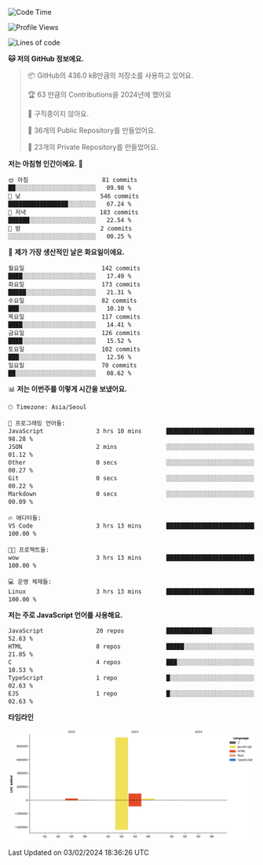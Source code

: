 <!--START_SECTION:waka-->
![Code Time](http://img.shields.io/badge/Code%20Time-44%20hrs%204%20mins-blue)

![Profile Views](http://img.shields.io/badge/Profile%20Views-0-blue)

![Lines of code](https://img.shields.io/badge/%EC%A0%80%EB%8A%94%20%EC%97%AC%ED%83%9C%EA%B9%8C%EC%A7%80%20-1.1%20million%20%EC%A4%84%EC%9D%98%20%EC%BD%94%EB%93%9C%EB%A5%BC%20%EC%9E%91%EC%84%B1%ED%96%88%EC%96%B4%EC%9A%94.-blue)

**🐱 저의 GitHub 정보에요.** 

> 📦 GitHub의 436.0 kB만큼의 저장소를 사용하고 있어요. 
 > 
> 🏆 63 만큼의 Contributions을 2024년에 했어요
 > 
> 🚫 구직중이지 않아요.
 > 
> 📜 36개의 Public Repository를 만들었어요. 
 > 
> 🔑 23개의 Private Repository를 만들었어요. 
 > 
**저는 아침형 인간이에요. 🐤** 

```text
🌞 아침                     81 commits          ██░░░░░░░░░░░░░░░░░░░░░░░   09.98 % 
🌆 낮　                     546 commits         █████████████████░░░░░░░░   67.24 % 
🌃 저녁                     183 commits         ██████░░░░░░░░░░░░░░░░░░░   22.54 % 
🌙 밤　                     2 commits           ░░░░░░░░░░░░░░░░░░░░░░░░░   00.25 % 
```
📅 **제가 가장 생산적인 날은 화요일이에요.** 

```text
월요일                      142 commits         ████░░░░░░░░░░░░░░░░░░░░░   17.49 % 
화요일                      173 commits         █████░░░░░░░░░░░░░░░░░░░░   21.31 % 
수요일                      82 commits          ███░░░░░░░░░░░░░░░░░░░░░░   10.10 % 
목요일                      117 commits         ████░░░░░░░░░░░░░░░░░░░░░   14.41 % 
금요일                      126 commits         ████░░░░░░░░░░░░░░░░░░░░░   15.52 % 
토요일                      102 commits         ███░░░░░░░░░░░░░░░░░░░░░░   12.56 % 
일요일                      70 commits          ██░░░░░░░░░░░░░░░░░░░░░░░   08.62 % 
```


📊 **저는 이번주를 이렇게 시간을 보냈어요.** 

```text
🕑︎ Timezone: Asia/Seoul

💬 프로그래밍 언어들: 
JavaScript               3 hrs 10 mins       █████████████████████████   98.28 % 
JSON                     2 mins              ░░░░░░░░░░░░░░░░░░░░░░░░░   01.12 % 
Other                    0 secs              ░░░░░░░░░░░░░░░░░░░░░░░░░   00.27 % 
Git                      0 secs              ░░░░░░░░░░░░░░░░░░░░░░░░░   00.22 % 
Markdown                 0 secs              ░░░░░░░░░░░░░░░░░░░░░░░░░   00.09 % 

🔥 에디터들: 
VS Code                  3 hrs 13 mins       █████████████████████████   100.00 % 

🐱‍💻 프로젝트들: 
wow                      3 hrs 13 mins       █████████████████████████   100.00 % 

💻 운영 체제들: 
Linux                    3 hrs 13 mins       █████████████████████████   100.00 % 
```

**저는 주로 JavaScript 언어를 사용해요.** 

```text
JavaScript               20 repos            █████████████░░░░░░░░░░░░   52.63 % 
HTML                     8 repos             █████░░░░░░░░░░░░░░░░░░░░   21.05 % 
C                        4 repos             ███░░░░░░░░░░░░░░░░░░░░░░   10.53 % 
TypeScript               1 repo              █░░░░░░░░░░░░░░░░░░░░░░░░   02.63 % 
EJS                      1 repo              █░░░░░░░░░░░░░░░░░░░░░░░░   02.63 % 
```



**타임라인**

![Lines of Code chart](https://raw.githubusercontent.com/project-dy/project-dy/main/assets/bar_graph.png)


 Last Updated on 03/02/2024 18:36:26 UTC
<!--END_SECTION:waka-->
